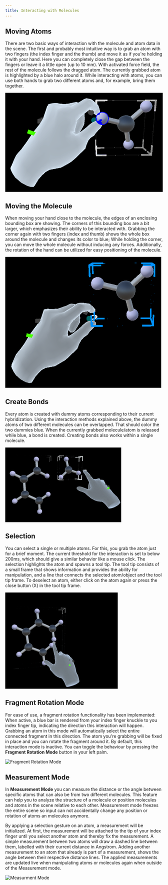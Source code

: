 ```yaml
---
title: Interacting with Molecules
---
```


## Moving Atoms
There are two basic ways of interaction with the molecule and atom data in the scene.
The first and probably most intuitive way is to grab an atom with two fingers (the index finger and the thumb) and move it as if you're holding it with your hand.
Here you can completely close the gap between the fingers or leave it a little open (up to 10 mm).
With activated force field, the rest of the molecule follows the dragged atom.
The currently grabbed atom is highlighted by a blue halo around it.
While interacting with atoms, you can use both hands to grab two different atoms and, for example, bring them together.

<img src="/images/manual/atom_interaction.png" alt = "Atom interaction" class="mx-auto max-w-md" />

## Moving the Molecule
When moving your hand close to the molecule, the edges of an enclosing bounding box are showing.
The corners of this bounding box are a bit larger, which emphasizes their ability to be interacted with.
Grabbing the corner again with two fingers (index and thumb) shows the whole box around the molecule and changes its color to blue;
While holding the corner, you can move the whole molecule without inducing any forces.
Additionally, the rotation of the hand can be utilized for easy positioning of the molecule.

<img src="/images/manual/box_interaction.png" alt="Box interaction" class="mx-auto max-w-md" />

## Create Bonds
Every atom is created with dummy atoms corresponding to their current hybridization.
Using the interaction methods explained above, the dummy atoms of two different molecules can be overlapped.
That should color the two dummies blue.
When the currently grabbed molecule/atom is released while blue, a bond is created.
Creating bonds also works within a single molecule.

<img src="/images/manual/merge.gif" alt="Merge" class="mx-auto max-w-md" />

## Selection
You can select a single or multiple atoms.
For this, you grab the atom just for a brief moment.
The current threshold for the interaction is set to below 200ms, which should give a similar behavior like a mouse click.
The selection highlights the atom and spawns a tool tip.
The tool tip consists of a small frame that shows information and provides the ability for manipulation, and a line that connects the selected atom/object and the tool tip frame.
To deselect an atom, either click on the atom again or press the close button (X) in the tool tip frame.

<img src="/images/manual/select.gif" alt="Select" class="mx-auto max-w-md" />

## Fragment Rotation Mode
For ease of use, a fragment rotation functionality has been implemented: When active, a blue bar is rendered from your index finger knuckle to you index finger tip, indicating the direction this interaction will happen.
Grabbing an atom in this mode will automatically select the entire connected fragment in this direction.
The atom you're grabbing will be fixed in place and you can rotate the fragment around it.
By default, this interaction mode is inactive.
You can toggle the behaviour by pressing the **Fragment Rotation Mode** button in your left palm.

<img src="/images/manual/fragment_rotation.gif" alt="Fragment Rotation Mode" class="mx-auto max-w-md" />

## Measurement Mode
In **Measurement Mode** you can measure the distance or the angle between specific atoms that can also be from two different molecules.
This feature can help you to analyze the structure of a molecule or position molecules and atoms in the scene relative to each other.
Measurement mode freezes the entire scene so input can not accidentally change any position or rotation of atoms an molecules anymore.

By applying a selection gesture on an atom, a measurement will be initialized.
At first, the measurement will be attached to the tip of your index finger until you select another atom and thereby fix the measurement.
A simple measurement between two atoms will draw a dashed line between them, labelled with their current distance in Angstrom.
Adding another measurement to an atom that already is part of a measurement, shows the angle between their respective distance lines.
The applied measurements are updated live when manipulating atoms or molecules again when outside of the Measurement mode.

<img src="/images/manual/measurement.gif" alt="Measurment Mode" class="mx-auto max-w-md" />

